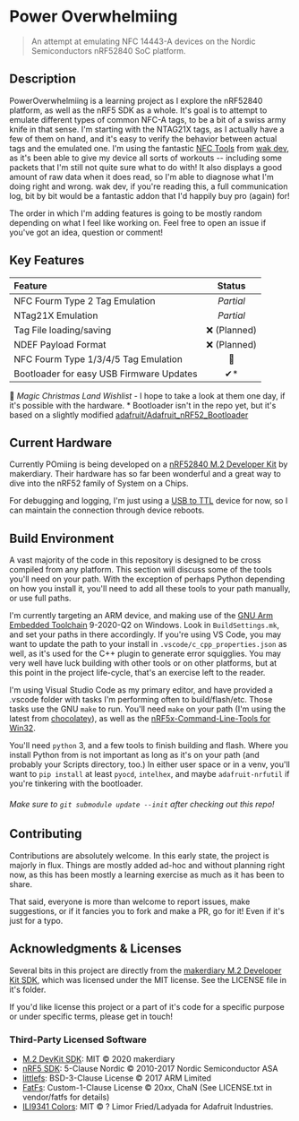 # Power Overwhelmiing

> An attempt at emulating NFC 14443-A devices on the Nordic Semiconductors nRF52840 SoC platform.

## Description

PowerOverwhelmiing is a learning project as I explore the nRF52840 platform, as well as the nRF5 SDK as a whole. It's goal is to attempt to emulate different types of common NFC-A tags, to be a bit of a swiss army knife in that sense. I'm starting with the NTAG21X tags, as I actually have a few of them on hand, and it's easy to verify the behavior between actual tags and the emulated one. I'm using the fantastic [NFC Tools](https://apps.apple.com/us/app/nfc-tools/id1252962749) from [wak dev](https://www.wakdev.com/), as it's been able to give my device all sorts of workouts -- including some packets that I'm still not quite sure what to do with! It also displays a good amount of raw data when it does read, so I'm able to diagnose what I'm doing right and wrong. wak dev, if you're reading this, a full communication log, bit by bit would be a fantastic addon that I'd happily buy pro (again) for!

The order in which I'm adding features is going to be mostly random depending on what I feel like working on. Feel free to open an issue if you've got an idea, question or comment!

## Key Features

|Feature|Status|
|:-|:-:|
|NFC Fourm Type 2 Tag Emulation|*Partial*|
|NTag21X Emulation|*Partial*|
|Tag File loading/saving|❌ (Planned)|
|NDEF Payload Format|❌ (Planned)|
|NFC Fourm Type 1/3/4/5 Tag Emulation|🎄|
|Bootloader for easy USB Firmware Updates|✔*|

🎄 *Magic Christmas Land Wishlist* - I hope to take a look at them one day, if it's possible with the hardware.
\* Bootloader isn't in the repo yet, but it's based on a slightly modified [adafruit/Adafruit_nRF52_Bootloader](https://github.com/adafruit/Adafruit_nRF52_Bootloader)


## Current Hardware

Currently POmiing is being developed on a [nRF52840 M.2 Developer Kit](https://store.makerdiary.com/products/nrf52840-m2-developer-kit) by makerdiary. Their hardware has so far been wonderful and a great way to dive into the nRF52 family of System on a Chips.

For debugging and logging, I'm just using a [USB to TTL](https://www.sparkfun.com/products/12977) device for now, so I can maintain the connection through device reboots.

## Build Environment

A vast majority of the code in this repository is designed to be cross compiled from any platform. This section will discuss some of the tools you'll need on your path. With the exception of perhaps Python depending on how you install it, you'll need to add all these tools to your path manually, or use full paths.

 I'm currently targeting an ARM device, and making use of the [GNU Arm Embedded Toolchain](https://developer.arm.com/tools-and-software/open-source-software/developer-tools/gnu-toolchain/gnu-rm/downloads) 9-2020-Q2 on Windows. Look in `BuildSettings.mk`, and set your paths in there accordingly. If you're using VS Code, you may want to update the path to your install in `.vscode/c_cpp_properties.json` as well, as it's used for the C++ plugin to generate error squigglies. You may very well have luck building with other tools or on other platforms, but at this point in the project life-cycle, that's an exercise left to the reader.

I'm using Visual Studio Code as my primary editor, and have provided a .vscode folder with tasks I'm performing often to build/flash/etc. Those tasks use the GNU `make` to run. You'll need `make` on your path (I'm using the latest from [chocolatey](https://chocolatey.org/packages/make)), as well as the [nRF5x-Command-Line-Tools for Win32](https://www.nordicsemi.com/Software-and-Tools/Development-Tools/nRF-Command-Line-Tools/Download#infotabs).

You'll need `python` 3, and a few tools to finish building and flash. Where you install Python from is not important as long as it's on your path (and probably your Scripts directory, too.) In either user space or in a venv, you'll want to `pip install` at least `pyocd`, `intelhex`, and maybe `adafruit-nrfutil` if you're tinkering with the bootloader.

###### Make sure to `git submodule update --init` after checking out this repo!

## Contributing

Contributions are absolutely welcome. In this early state, the project is majorly in flux. Things are mostly added ad-hoc and without planning right now, as this has been mostly a learning exercise as much as it has been to share.

That said, everyone is more than welcome to report issues, make suggestions, or if it fancies you to fork and make a PR, go for it! Even if it's just for a typo.

## Acknowledgments & Licenses

Several bits in this project are directly from the [makerdiary M.2 Developer Kit SDK](https://github.com/makerdiary/nrf52840-m2-devkit), which was licensed under the MIT license. See the LICENSE file in it's folder.

If you'd like license this project or a part of it's code for a specific purpose or under specific terms, please get in touch!

### Third-Party Licensed Software

- [M.2 DevKit SDK](https://github.com/makerdiary/nrf52840-m2-devkit): MIT © 2020 makerdiary
- [nRF5 SDK](https://developer.nordicsemi.com/): 5-Clause Nordic © 2010-2017 Nordic Semiconductor ASA
- [littlefs](https://github.com/ARMmbed/littlefs): BSD-3-Clause License © 2017 ARM Limited
- [FatFs](http://elm-chan.org/fsw/ff/00index_e.html): Custom-1-Clause License © 20xx, ChaN (See LICENSE.txt in vendor/fatfs for details)
- [ILI9341 Colors](https://github.com/adafruit/Adafruit_ILI9341): MIT © ? Limor Fried/Ladyada for Adafruit Industries.
